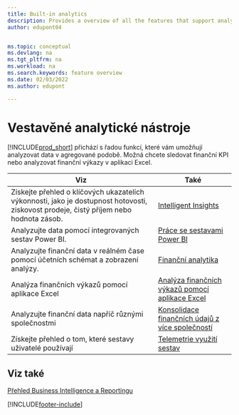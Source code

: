 ```yaml
---
title: Built-in analytics
description: Provides a overview of all the features that support analytics tasks in the Business Central product.
author: edupont04


ms.topic: conceptual
ms.devlang: na
ms.tgt_pltfrm: na
ms.workload: na
ms.search.keywords: feature overview
ms.date: 02/03/2022
ms.author: edupont

---
```

# Vestavěné analytické nástroje

[!INCLUDE[prod_short](includes/prod_short.md)] přichází s řadou funkcí, které vám umožňují analyzovat data v agregované podobě. Možná chcete sledovat finanční KPI nebo analyzovat finanční výkazy v aplikaci Excel.

| Viz | Také |
| --- | --- |
| Získejte přehled o klíčových ukazatelích výkonnosti, jako je dostupnost hotovosti, ziskovost prodeje, čistý příjem nebo hodnota zásob. | [Intelligent Insights](about-intelligent-cloud.md) |
| Analyzujte data pomocí integrovaných sestav Power BI. | [Práce se sestavami Power BI](across-working-with-powerbi.md) |
| Analyzujte finanční data v reálném čase pomocí účetních schémat a zobrazení analýzy. | [Finanční analytika](bi.md) |
| Analýza finančních výkazů pomocí aplikace Excel | [Analýza finančních výkazů pomocí aplikace Excel](finance-analyze-excel.md) |
| Analyzujte finanční data napříč různými společnostmi | [Konsolidace finančních údajů z více společností](finance-consolidated-company-reporting.md) |
| Získejte přehled o tom, které sestavy uživatelé používají | [Telemetrie využití sestav](/dynamics365/business-central/dev-itpro/administration/telemetry-reports-trace) |

## Viz také

[Přehled Business Intelligence a Reportingu](reports-use-reports.md)


[!INCLUDE[footer-include](includes/footer-banner.md)]